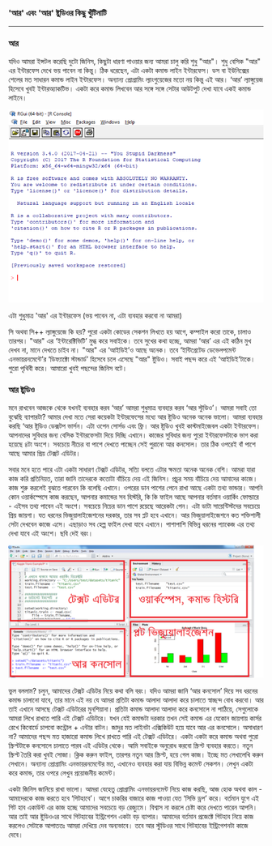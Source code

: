 ### 'আর' এবং 'আর' ষ্টুডিওর কিছু খুঁটিনাটি

---

### আর

যদিও আমরা ইন্সটল করেছি দুটো জিনিস, কিছুটা ধারণা পাওয়ার জন্য আমরা চালু করি শুধু "আর"। শুধু বেসিক "আর" এর ইন্টারফেস দেখে ভয় পাবেন না কিন্তু। ঠিক ধরেছেন, এটা একটা কমান্ড লাইন ইন্টারফেস। ডস বা ইউনিক্সের শেলের মত সাধারন কমান্ড লাইন ইন্টারফেস। অন্যান্য প্রোগ্রামিং ল্যাংগুয়েজের মতো নয় কিন্তু এই আর। ‘আর’ ল্যাঙ্গুয়েজ হিসেবে খুবই ইন্টারঅ্যাকটিভ। একটা করে কমান্ড লিখবেন আর সঙ্গে সঙ্গে সেটার আউটপুট দেখা যাবে একই কমান্ড লাইনে।

![](/assets/r.png)

এটা শুধুমাত্র 'আর' এর ইন্টারফেস \(ভয় পাবেন না, এটা ব্যবহার করবো না আমরা\)

সি অথবা সি++ ল্যাঙ্গুয়েজে কি হয়? পুরো একটা কোডের সেকশন লিখতে হয় আগে, কম্পাইল করো তাকে, চালাও তারপর। "আর" এর ‘ইন্টারেক্টিভিটি’ মুগ্ধ করে সবাইকে। তবে সুখের কথা হচ্ছে, আমরা ‘আর’ এর এই কঠিন মুখ দেখব না, মানে দেখতে চাইব না। "আর" এর ‘আইডিই’ও  আছে অনেক। তবে ‘ইন্টিগ্রেটেড ডেভেলপমেন্ট এনভায়রনমেন্টে’র ‘ডিফ্যাক্টো স্টান্ডার্ড’ হিসেবে চলে এসেছে "আর" ষ্টুডিও। সবাই পছন্দ করে এই ‘আইডিই’টাকে। পুরো পৃথিবী করে। আমারো খুবই পছন্দের জিনিস বটে।

### আর ষ্টুডিও

মনে রাখবেন আজকে থেকে যখনই ব্যবহার করব ‘আর’ আমরা শুধুমাত্র ব্যবহার করব ‘আর স্টুডিও’। আমরা সবাই তো বুঝেছি ব্যাপারটা? আমার দেখা মতে সেরা কয়েকটা ইন্টারফেসের মধ্যে আর ষ্টুডিও অনেক অনেক ভালো। আমরা ব্যবহার করছি ‘আর ষ্টুডিও ডেক্সটপ ভার্সন। এটা ওপেন সোর্সড এবং ফ্রি। আর ষ্টুডিও খুবই কাস্টমাইজেবল একটা ইন্টারফেস। আপনাদের সুবিধার জন্য বেসিক ইন্টারফেসটা দিয়ে দিচ্ছি এখানে। কাজের সুবিধার জন্য পুরো ইন্টারফেসটাকে ভাগ করা হয়েছে ৪টা অংশে। সবচেয়ে নীচের বা পাশে দেখতে পাচ্ছেন সেই পুরানো আর কনসোল। তার ঠিক ওপরেই বাঁ পাশে আছে আমার প্রিয় টেক্সট এডিটর।

সবার মনে হতে পারে এটা একটা সাধারণ টেক্সট এডিটর, সত্যি বলতে এটার ক্ষমতা অনেক অনেক বেশি। আমরা যারা কাজ করি প্রতিনিয়ত, তারা জানি তাদেরকে কতোটা বাঁচিয়ে দেয় এই জিনিস। প্রচুর সময় বাঁচিয়ে দেয় আমাদের কাজে। কাজ শুরু করলেই বুঝতে পারবেন কি বলেছি এখানে। ওপরের ডান পাশের পেনে রাখা আছে একটা তথ্য ভান্ডার। আপনি কোন ওয়ার্কস্পেসে কাজ করছেন, আপনার কমান্ডের সব হিস্টরি, কি কি ফাইল আছে আপনার বর্তমান ওয়ার্কিং ফোল্ডারে - এইসব তথ্য পাবেন এই অংশে। সবচেয়ে নিচের ডান পাশে রয়েছে আরেকটা পেন। এটা ডাটা সায়েন্টিস্টদের সবচেয়ে প্রিয় জায়গা। যত ধরনের ভিজুয়ালাইজেশনের দরকার, তার সব প্লট হবে এখানে। আর ভিজুয়ালাইজেশনে কত শক্তিশালী সেটা দেখবেন কাজে এসে। এছাড়াও সব হেল্প ফাইল দেখা যাবে এখানে। পাশাপাশি বিভিন্ন ধরনের প্যাকেজ এর তথ্য দেখা যাবে এই অংশে। ছবি দেই বরং।

![](/assets/33.png)

ভুল বললাম? চলুন, আমাদের টেক্সট এডিটর নিয়ে কথা বলি বরং। যদিও আমরা জানি ‘আর কনসোল’ দিয়ে সব ধরনের কমান্ড চালানো যাবে, তার মানে এই নয় যে আমরা প্রতিটা কমান্ড আলাদা আলাদা করে চালাতে স্বাচ্ছন্দ বোধ করবো। আর তাই এখানে আসছে টেক্সট এডিটরের মুনশিয়ানা। প্রতিটা কমান্ড আলাদা আলাদা করে কনসোলে না পাঠিয়ে, সেগুলোকে আমরা লিখে রাখতে পারি এই টেক্সট এডিটরে। যখন যেই কমান্ডটা দরকার তখন সেই কমান্ড এর যেকোন জায়গায় কার্সর রেখে কিবোর্ডে চাপবো কন্ট্রোল + এন্টার বাটন। জাদুর মত লাইনটা এক্সিকিউট হয়ে যাবে আর এর কনসোলে। অসাধারণ না? আমাদের পছন্দ মত হাজারো কমান্ড লিখে রাখতে পারি এই টেক্সট এডিটরে। একটা একটা করে কমান্ড অথবা পুরো স্ক্রিপ্টটাকে কনসোলে চালাতে পারব এই এডিটর থেকে। আমি সবাইকে অনুরোধ করবো স্ক্রিপ্ট ব্যবহার করতে। নতুন স্ক্রিপ্ট তৈরি করা খুবই সোজা। ক্লিক করুন ফাইল, তারপর নতুন আর স্ক্রিপ্ট, হয়ে গেল কাজ। ইচ্ছে মত লেখালেখি করুন সেখানে। অন্যান্য প্রোগ্রামিং এনভায়রনমেন্টের মত, এখানেও ব্যবহার করা যায় বিভিন্ন কমেন্ট সেকশন। লেখুন একটা করে কমান্ড, তার ওপরে লেখুন প্রয়োজনীয় কমেন্ট।

একটা জিনিস জানিয়ে রাখা ভালো। আমরা যেহেতু প্রোগ্রামিং এনভায়রনমেন্ট নিয়ে কাজ করছি, আজ হোক অথবা কাল - আমাদেরকে কাজ করতে হবে ‘গিটহাবে’। আগে চাকরির বাজারে কাজ পাওয়া যেত ‘সিভি ড্রপ’ করে। বর্তমান যুগে এই গিট হাব একাউন্ট এর কাজ হচ্ছে আমাদের সবচেয়ে বড় রেজ্যুমে। বিশ্বাস না করলে চেষ্টা করে দেখতে পারেন আপনি। আর তাই আর ষ্টুডিওএর সাথে গিটহাবের ইন্ট্রিগেশন একটা বড় ব্যাপার। আমাদের বর্তমান প্রজেক্টে গিটহাব নিয়ে কাজ করলেও সেটাকে আপাততঃ আমরা দেখিয়ে দেব অন্যভাবে। তবে আর স্টুডিওর সাথে গিটহাবের ইন্ট্রিগেশনটা কাজে দেবে।

